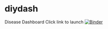 # diydash
Disease Dashboard
Click link to launch [![Binder](https://mybinder.org/badge_logo.svg)](https://mybinder.org/v2/gh/yashram987/diydash/HEAD?urlpath=voila%2Frender%2FDashboard.ipynb)

